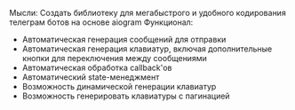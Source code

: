 Мысли:
Создать библиотеку для мегабыстрого и удобного кодирования телеграм ботов на основе aiogram
Функционал:
- Автоматическая генерация сообщений для отправки
- Автоматическая генерация клавиатур, включая дополнительные кнопки для переключения между сообщениями
- Автоматическая обработка callback'ов
- Автоматический state-менеджмент
- Возможность динамической генерации клавиатур
- Возможность генерировать клавиатуры с пагинацией

